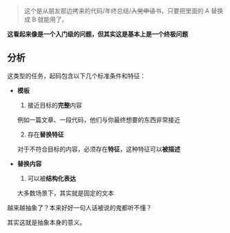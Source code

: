 > 这个是从朋友那边拷来的代码/年终总结/~~入党申请书~~，只要把里面的 A 替换成 B 就能用了。

**这看起来像是一个入门级的问题，但其实这是基本上是一个终极问题**

## 分析

这类型的任务，起码包含以下几个标准条件和特征：

- **模板**
   
  1. 接近目标的**完整**内容
   
    例如一篇文章、一段代码，他们与你最终想要的东西非常接近

  2. 存在**替换特征**

    对于不符合目标的内容，必须存在**特征**，这种特征可以**被描述**

- **替换内容**

  1. 可以被**结构化表达**

    大多数场景下，其实就是固定的文本

越来越抽象了？本来好好一句人话被说的鬼都听不懂？

其实这就是抽象本身的意义。